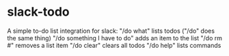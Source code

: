 slack-todo
==========
A simple to-do list integration for slack:
"/do what" lists todos ("/do" does the same thing)
"/do something I have to do" adds an item to the list
"/do rm #" removes a list item
"/do clear" clears all todos
"/do help" lists commands
